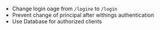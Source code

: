 - Change login oage from `/logine` to `/login`
- Prevent change of principal after withings authentication
- Use Database for authorized clients